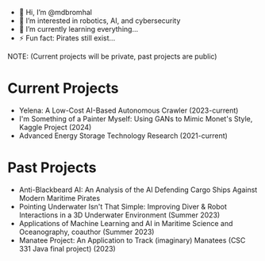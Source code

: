 - 👋 Hi, I’m @mdbromhal
- 👀 I’m interested in robotics, AI, and cybersecurity
- 🌱 I’m currently learning everything...
- ⚡ Fun fact: Pirates still exist...

NOTE: (Current projects will be private, past projects are public)

<!---
mdbromhal/mdbromhal is a ✨ special ✨ repository because its `README.md` (this file) appears on your GitHub profile.
You can click the Preview link to take a look at your changes.
--->
# Current Projects 
- Yelena: A Low-Cost AI-Based Autonomous Crawler (2023-current)
- I'm Something of a Painter Myself: Using GANs to Mimic Monet's Style, Kaggle Project (2024)
- Advanced Energy Storage Technology Research (2021-current)
  

# Past Projects
- Anti-Blackbeard AI: An Analysis of the AI Defending Cargo Ships Against Modern Maritime Pirates
- Pointing Underwater Isn't That Simple: Improving Diver & Robot Interactions in a 3D Underwater Environment (Summer 2023)
- Applications of Machine Learning and AI in Maritime Science and Oceanography, coauthor (Summer 2023)
- Manatee Project: An Application to Track (imaginary) Manatees (CSC 331 Java final project) (2023)
  
